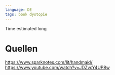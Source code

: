 ```yaml
---
language: DE
tags: book dystopie
--- 
```


Time estimated long


# Quellen
https://www.sparknotes.com/lit/handmaid/
https://www.youtube.com/watch?v=JDZvcY4UP8w